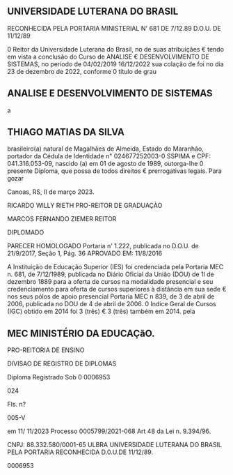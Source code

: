 <!-- image -->

## UNIVERSIDADE LUTERANA DO BRASIL

RECONHECIDA PELA PORTARIA MINISTERIAL N' 681 DE 7/12.89 D.O.U. DE 11/12/89

<!-- image -->

0 Reitor da Universidade Luterana do Brasil, no de suas atribuiçães € tendo em vista a conclusão do Curso de ANALISE € DESENVOLVIMENTO DE SISTEMAS, no período de 04/02/2019 16/12/2022 sua colação de foi no dia 23 de dezembro de 2022, conforme 0 título de grau

## ANALISE E DESENVOLVIMENTO DE SISTEMAS

a

## THIAGO MATIAS DA SILVA

brasileiro(a) natural de Magalhães de Almeida, Estado do Maranhão, portador da Cédula de Identidade n" 024677252003-0 SSPIMA e CPF: 041.316.053-09, nascido (a) em 01 de agosto de 1989, outorga-lhe 0 presente Diploma, que possa de todos direitos € prerrogativas legais. Para gozar

<!-- image -->

<!-- image -->

Canoas, RS, II de março 2023.

RICARDO WILLY RIETH PRO-REITOR DE GRADUAÇÀO

MARCOS FERNANDO ZIEMER REITOR

DIPLOMADO

<!-- image -->

<!-- image -->

PARECER HOMOLOGADO Portaria n' 1.222, publicada no D.O.U. de 21/9/2017, Seção 1, Pág. 36 APROVADO EM: 11/8/2016

A Instituição de Educação Superior (IES) foi credenciada pela Portaria MEC n. 681, de 7/12/1989, publicada no Diário Oficial da União (DOU) de 1l de dezembro 1889 para a oferta de cursos na modalidade presencial e seu credenciamento para oferta de cursos superiores à distância em sua sede € nos seus pólos de apoio presencial Portaria MEC n 839, de 3 de abril de 2006, publicada no DOU de 4 de abril de 2006. 0 Indice Geral de Cursos (IGC) obtido em 2014 foi 3 (três) € 3 (três) também em 2014. pela

## MEC MINISTÉRIO DA EDUCAÇãO.

PRO-REITORIA DE ENSINO

DIVISAO DE REGISTRO DE DIPLOMAS

Diploma Registrado Sob 0 0006953

024

Fls. n?

005-V

em 11/ 11/2023 Processo 0005799/2021-068 Art 48 da Lei n. 9.394/96.

<!-- image -->

CNPJ: 88.332.580/0001-65 ULBRA UNIVERSIDADE LUTERANA DO BRASIL PELA PORTARIA RECONHECIDA D.0.U.DE 11/12/89.

<!-- image -->

0006953